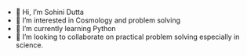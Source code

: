 - 👋 Hi, I’m Sohini Dutta
- 👀 I’m interested in Cosmology and problem solving
- 🌱 I’m currently learning Python
- 💞️ I’m looking to collaborate on practical problem solving especially in science. 
